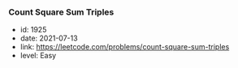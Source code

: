 ### Count Square Sum Triples

* id: 1925
* date: 2021-07-13
* link: https://leetcode.com/problems/count-square-sum-triples
* level: Easy
